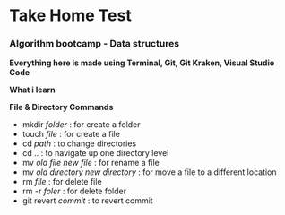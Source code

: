 # Take Home Test
### Algorithm bootcamp - Data structures

**Everything here is made using Terminal, Git, Git Kraken, Visual Studio Code**

**What i learn**

**File & Directory Commands**
* mkdir *folder* : for create a folder
* touch *file* : for create a file
* cd *path* : to change directories
* cd .. : to navigate up one directory level
* mv *old file* *new file* : for rename a file
* mv *old directory* *new directory* : for move a file to a different location
* rm *file* : for delete file
* rm -r *foler* : for delete folder
* git revert *commit* : to revert commit
